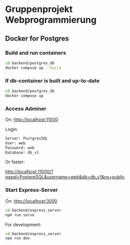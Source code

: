 # Gruppenprojekt Webprogrammierung

## Docker for Postgres

### Build and run containers

```bash
cd backend/postgres_db
docker compose up --build
```

### If db-container is built and up-to-date

```bash
cd backend/postgres_db
docker compose up
```

### Access Adminer

On: <http://localhost:11000>

Login:

```bash
Server: PostgresSQL
User: web
Password: web
Database: db_v1
```

Or faster:

<http://localhost:11000/?pgsql=PostgreSQL&username=web&db=db_v1&ns=public>

### Start Express-Server

On: <http://localhost:3000>

```bash
cd backend/express_server
npm run serve
```

For development:

```bash
cd backend/express_server
npm run dev
```
